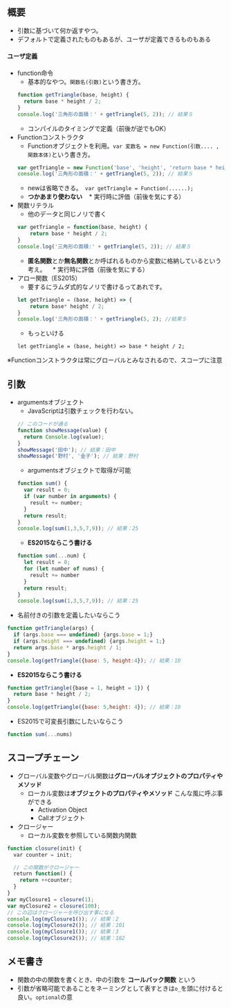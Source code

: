 ## 概要
* 引数に基づいて何か返すやつ。
* デフォルトで定義されたものもあるが、ユーザが定義できるものもある

#### ユーザ定義
* function命令
    * 基本的なやつ。`関数名(引数)`という書き方。
    ```javascript
    function getTriangle(base, height) {
      return base * height / 2;
    }
    console.log('三角形の面積：' + getTriangle(5, 2)); // 結果５
    ```
    - コンパイルのタイミングで定義（前後が逆でもOK）
* Functionコンストラクタ
    * Functionオブジェクトを利用。`var 変数名 = new Function(引数.... , 関数本体)`という書き方。
    ```javascript
    var getTriangle = new Function('base', 'height', 'return base * height / 2;');
    console.log('三角形の面積：' + getTriangle(5, 2)); // 結果５
    ```
    * newは省略できる。` var getTriangle = Function(......);`
    * **つかあまり使わない**
    * 実行時に評価（前後を気にする）
* 関数リテラル
    * 他のデータと同じノリで書く
    ```javascript
    var getTriangle = function(base, height) {
        return base * height / 2;
    }
    console.log('三角形の面積:' + getTriangle(5, 2)); // 結果５
    ```
    * **匿名関数**とか**無名関数**とか呼ばれるものから変数に格納しているという考え。
    * 実行時に評価（前後を気にする）
* アロー関数（ES2015）
    * 要するにラムダ式的なノリで書けるってあれです。
    ```javascript
    let getTriangle = (base, height) => {
        return base* height / 2;
    }
    console.log('三角形の面積：' + getTriangle(5, 2); //結果５
    ```
    * もっといける
    ```
    let getTriangle = (base, height) => base * height / 2;
    ```

※Functionコンストラクタは常にグローバルとみなされるので、スコープに注意

## 引数
* argumentsオブジェクト
    - JavaScriptは引数チェックを行わない。
    ```javascript
    // このコードが通る
    function showMessage(value) {
      return Console.log(value);
    }
    showMessage('田中'); // 結果：田中
    showMessage('野村', '金子'); // 結果：野村
    ```
    - argumentsオブジェクトで取得が可能
    ```javascript
    function sum() {
      var result = 0;
      if (var number in arguments) {
        result += number;
      }
      return result;
    }
    console.log(sum(1,3,5,7,9)); // 結果：25 
    ```
    - **ES2015ならこう書ける**
    ```javascript
    function sum(...num) {
      let result = 0;
      for (let number of nums) {
        result += number
      }
      return result;
    }
    console.log(sum(1,3,5,7,9)); // 結果：25
    ```

- 名前付きの引数を定義したいならこう
```javascript
function getTriangle(args) {
  if (args.base === undefined) {args.base = 1;}
  if (args.height === undefined) {args.height = 1;}
  return args.base * args.height / 1;
}
console.log(getTriangle({base: 5, height:4}); // 結果：10
```
- **ES2015ならこう書ける**
```javascript
function getTriangle({base = 1, height = 1}) {
  return base * height / 2;
}
console.log(getTriangle({base: 5,height: 4}); // 結果：10
```
- ES2015で可変長引数にしたいならこう
```javascript
function sum(...nums)
```

## スコープチェーン
* グローバル変数やグローバル関数は**グローバルオブジェクトのプロパティやメソッド**
    * ローカル変数は**オブジェクトのプロパティやメソッド** こんな風に呼ぶ事ができる
        * Activation Object 
        * Callオブジェクト
* クロージャー
    * ローカル変数を参照している関数内関数
```javascript
function closure(init) {
  var counter = init;

  // この関数がクロージャー
  return function() {
    return ++counter;
  }
}
var myClosure1 = closure(1);
var myClosure2 = closure(100);
// この辺はクロージャーを呼び出す事になる
console.log(myClosure1()); // 結果：2
console.log(myClosure2()); // 結果：101
console.log(myClosure1()); // 結果：3
console.log(myClosure2()); // 結果：102
```

## メモ書き
* 関数の中の関数を書くとき、中の引数を **コールバック関数** という
* 引数が省略可能であることをネーミングとして表すときは`o_`を頭に付けると良い。`optional`の意
